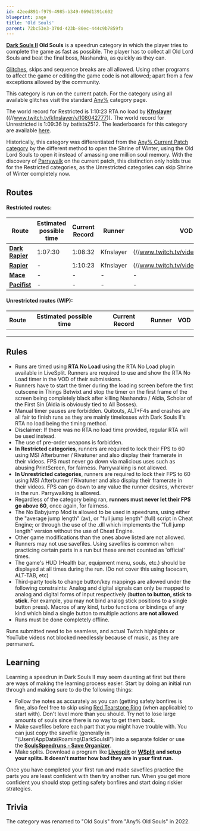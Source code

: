 ```yaml
---
id: 42eed891-f979-4985-b349-069d1391c602
blueprint: page
title: 'Old Souls'
parent: 72bc53e3-370d-423b-80ec-444c9b7859fa
---
```

[**Dark Souls II**](/darksouls2)  **Old Souls** is a speedrun category in which the player tries to complete the game as fast as possible. The player has to collect all Old Lord Souls and beat the final boss, Nashandra, as quickly as they can.

[Glitches](/glitches), skips and sequence breaks are all allowed. Using other programs to affect the game or editing the game code is not allowed; apart from a few exceptions allowed by the community.

This category is run on the current patch. For the category using all available glitches visit the standard [Any%](/any-darksouls2) category page.

The world record for Restricted is 1:10:23 RTA no load by [**Kfnslayer**](//twitch.tv/Kfnslayer) ((//www.twitch.tv/kfnslayer/v/108042777)). The world record for Unrestricted is 1:09:36 by batista2512. The leaderboards for this category are available [here](/darksouls2-leaderboard).

Historically, this category was differentiated from the [Any% Current Patch category](/darksouls2/any-current-patch) by the different method to open the Shrine of Winter, using the Old Lord Souls to open it instead of amassing one million soul memory. With the discovery of [Parrywalk](/darksouls2/parrywalk) on the current patch, this distinction only holds true for the Restricted categories, as the Unrestricted categories can skip Shrine of Winter completely now.

## Routes

#### Restricted routes:

| Route | Estimated possible time | Current Record | Runner | VOD |
| --- | --- | --- | --- | --- |
| [**Dark Rapier**](/darksouls2/dark-rapier) | 1:07:30 | 1:08:32 | Kfnslayer | (//www.twitch.tv/videos/547446041) |
| [**Rapier**](//pastebin.com/A4zGbvtc) | - | 1:10:23 | Kfnslayer | (//www.twitch.tv/videos/108042777) |
| [**Mace**](//pastebin.com/A4zGbvtc) | - | - | - | - |
| [**Pacifist**](//pastebin.com/A4zGbvtc) | - | - | - | - |

#### Unrestricted routes (WIP):

| Route | Estimated possible time | Current Record | Runner | VOD |
| --- | --- | --- | --- | --- |
|  |  |  |  |  |
|  |  |  |  |  |
|  |  |  |  |  |

## Rules

- Runs are timed using **RTA No Load** using the RTA No Load plugin available in LiveSplit. Runners are required to use and show the RTA No Load timer in the VOD of their submissions.
- Runners have to start the timer during the loading screen before the first cutscene in Things Betwixt and stop the timer on the first frame of the screen being completely black after killing Nashandra / Aldia, Scholar of the First Sin (Aldia is obviously tied to All Bosses).
- Manual timer pauses are forbidden. Quitouts, ALT+F4s and crashes are all fair to finish runs as they are mainly timelosses with Dark Souls II's RTA no load being the timing method.
- Disclaimer: If there was no RTA no load time provided, regular RTA will be used instead.
- The use of pre-order weapons is forbidden.
- **In Restricted categories**, runners are required to lock their FPS to 60 using MSI Afterburner / Rivatuner and also display their framerate in their videos. FPS must never go down via malicious uses such as abusing PrintScreen, for fairness. Parrywalking is not allowed.
- **In Unrestricted categories**, runners are required to lock their FPS to 60 using MSI Afterburner / Rivatuner and also display their framerate in their videos. FPS can go down to any value the runner desires, wherever in the run. Parrywalking is allowed.
- Regardless of the category being ran, **runners must never let their FPS go above 60**, once again, for fairness.
- The No Babyjump Mod is allowed to be used in speedruns, using either the "average jump length" (av), or "full jump length" (full) script in Cheat Engine; or through the use of the .dll which implements the "full jump length" version without the use of Cheat Engine.
- Other game modifications than the ones above listed are not allowed.
- Runners may not use savefiles. Using savefiles is common when practicing certain parts in a run but these are not counted as 'official' times.
- The game's HUD (Health bar, equipment menu, souls, etc.) should be displayed at all times during the run. (Do not cover this using facecam, ALT-TAB, etc)
- Third-party tools to change button/key mappings are allowed under the following constraints: Analog and digital signals can only be mapped to analog and digital forms of input respectively (**button to button, stick to stick**. For example, you may not bind analog stick positions to a single button press). Macros of any kind, turbo functions or bindings of any kind which bind a single button to multiple actions **are not allowed**.
- Runs must be done completely offline.

Runs submitted need to be seamless, and actual Twitch highlights or YouTube videos not blocked needlessly because of music, as they are permanent.

## Learning

Learning a speedrun in Dark Souls II may seem daunting at first but there are ways of making the learning process easier. Start by doing an initial run through and making sure to do the following things:

- Follow the notes as accurately as you can (getting safety bonfires is fine, also feel free to skip using [Red Tearstone Ring](//darksouls2.wikidot.com/red-tearstone-ring) (when applicable) to start with). Don't level more than you should. Try not to lose large amounts of souls since there is no way to get them back.
- Make savefiles before each part that you might have trouble with. You can just copy the savefile (generally in "\Users<YourName>\AppData\Roaming\DarkSoulsII<SomeCode>") into a separate folder or use the [**SoulsSpeedruns - Save Organizer**](https://github.com/Kahmul/SoulsSpeedruns-Save-Organizer/releases).
- Make splits. Download a program like [**Livesplit**](//livesplit.org/) or [**WSplit**](//www.mediafire.com/download/x6e6g8d0m5daa3q/WSplit+1.5.2.zip)  **and setup your splits. It doesn't matter how bad they are in your first run.**

Once you have completed your first run and made savefiles practice the parts you are least confident with then try another run. When you get more confident you should stop getting safety bonfires and start doing riskier strategies.

## Trivia

The category was renamed to "Old Souls" from "Any% Old Souls" in 2022.
